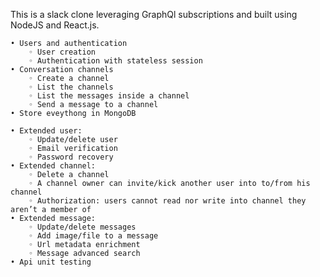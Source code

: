This is a slack clone leveraging GraphQl subscriptions and built using NodeJS and React.js.

    • Users and authentication
        ◦ User creation
        ◦ Authentication with stateless session
    • Conversation channels
        ◦ Create a channel
        ◦ List the channels
        ◦ List the messages inside a channel
        ◦ Send a message to a channel
    • Store eveythong in MongoDB

    • Extended user:
        ◦ Update/delete user
        ◦ Email verification
        ◦ Password recovery
    • Extended channel: 
        ◦ Delete a channel
        ◦ A channel owner can invite/kick another user into to/from his channel
        ◦ Authorization: users cannot read nor write into channel they aren’t a member of
    • Extended message:
        ◦ Update/delete messages
        ◦ Add image/file to a message
        ◦ Url metadata enrichment 
        ◦ Message advanced search
    • Api unit testing
